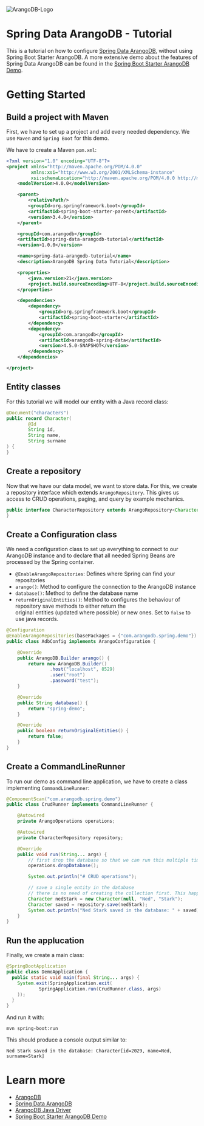 ![ArangoDB-Logo](https://www.arangodb.com/wp-content/uploads/2016/05/ArangoDB_logo_@2.png)

# Spring Data ArangoDB - Tutorial

This is a tutorial on how to configure [Spring Data ArangoDB](https://github.com/arangodb/spring-data), without using 
Spring Boot Starter ArangoDB.
A more extensive demo about the features of Spring Data ArangoDB can be found in the 
[Spring Boot Starter ArangoDB Demo](https://github.com/arangodb/spring-boot-starter/tree/main/demo).

# Getting Started

## Build a project with Maven

First, we have to set up a project and add every needed dependency.
We use `Maven` and `Spring Boot` for this demo.

We have to create a Maven `pom.xml`:

```xml
<?xml version="1.0" encoding="UTF-8"?>
<project xmlns="http://maven.apache.org/POM/4.0.0"
         xmlns:xsi="http://www.w3.org/2001/XMLSchema-instance"
         xsi:schemaLocation="http://maven.apache.org/POM/4.0.0 http://maven.apache.org/xsd/maven-4.0.0.xsd">
    <modelVersion>4.0.0</modelVersion>

    <parent>
        <relativePath/>
        <groupId>org.springframework.boot</groupId>
        <artifactId>spring-boot-starter-parent</artifactId>
        <version>3.4.0</version>
    </parent>

    <groupId>com.arangodb</groupId>
    <artifactId>spring-data-arangodb-tutorial</artifactId>
    <version>1.0.0</version>

    <name>spring-data-arangodb-tutorial</name>
    <description>ArangoDB Spring Data Tutorial</description>

    <properties>
        <java.version>21</java.version>
        <project.build.sourceEncoding>UTF-8</project.build.sourceEncoding>
    </properties>

    <dependencies>
        <dependency>
            <groupId>org.springframework.boot</groupId>
            <artifactId>spring-boot-starter</artifactId>
        </dependency>
        <dependency>
            <groupId>com.arangodb</groupId>
            <artifactId>arangodb-spring-data</artifactId>
            <version>4.5.0-SNAPSHOT</version>
        </dependency>
    </dependencies>

</project>
```

## Entity classes

For this tutorial we will model our entity with a Java record class:

```java
@Document("characters")
public record Character(
        @Id
        String id,
        String name,
        String surname
) {
}
```

## Create a repository

Now that we have our data model, we want to store data. For this, we create a repository interface which
extends `ArangoRepository`. This gives us access to CRUD operations, paging, and query by example mechanics.

```java
public interface CharacterRepository extends ArangoRepository<Character, String> {
}
```

## Create a Configuration class

We need a configuration class to set up everything to connect to our ArangoDB instance and to declare that all
needed Spring Beans are processed by the Spring container.

- `@EnableArangoRepositories`: Defines where Spring can find your repositories
- `arango()`: Method to configure the connection to the ArangoDB instance
- `database()`: Method to define the database name
- `returnOriginalEntities()`: Method to configures the behaviour of repository save methods to either return the  
  original entities (updated where possible) or new ones. Set to `false` to use java records.

```java
@Configuration
@EnableArangoRepositories(basePackages = {"com.arangodb.spring.demo"})
public class AdbConfig implements ArangoConfiguration {

    @Override
    public ArangoDB.Builder arango() {
        return new ArangoDB.Builder()
                .host("localhost", 8529)
                .user("root")
                .password("test");
    }

    @Override
    public String database() {
        return "spring-demo";
    }

    @Override
    public boolean returnOriginalEntities() {
        return false;
    }
}
```

## Create a CommandLineRunner

To run our demo as command line application, we have to create a class implementing `CommandLineRunner`:

```java
@ComponentScan("com.arangodb.spring.demo")
public class CrudRunner implements CommandLineRunner {

    @Autowired
    private ArangoOperations operations;

    @Autowired
    private CharacterRepository repository;

    @Override
    public void run(String... args) {
        // first drop the database so that we can run this multiple times with the same dataset
        operations.dropDatabase();

        System.out.println("# CRUD operations");

        // save a single entity in the database
        // there is no need of creating the collection first. This happen automatically
        Character nedStark = new Character(null, "Ned", "Stark");
        Character saved = repository.save(nedStark);
        System.out.println("Ned Stark saved in the database: " + saved);
    }
}
```

## Run the applucation

Finally, we create a main class:

```java
@SpringBootApplication
public class DemoApplication {
  public static void main(final String... args) {
    System.exit(SpringApplication.exit(
            SpringApplication.run(CrudRunner.class, args)
    ));
  }
}
```

And run it with:

```shell
mvn spring-boot:run
```

This should produce a console output similar to:

```
Ned Stark saved in the database: Character[id=2029, name=Ned, surname=Stark]
```

# Learn more

* [ArangoDB](https://www.arangodb.com)
* [Spring Data ArangoDB](https://github.com/arangodb/spring-data)
* [ArangoDB Java Driver](https://github.com/arangodb/arangodb-java-driver)
* [Spring Boot Starter ArangoDB Demo](https://github.com/arangodb/spring-boot-starter/tree/main/demo)
